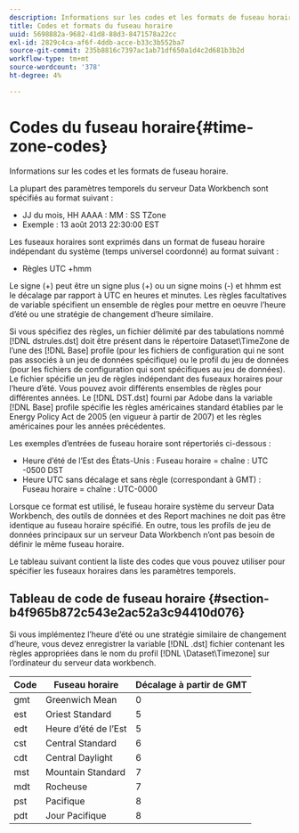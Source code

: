 ```yaml
---
description: Informations sur les codes et les formats de fuseau horaire.
title: Codes et formats du fuseau horaire
uuid: 5698882a-9682-41d8-88d3-8471578a22cc
exl-id: 2829c4ca-af6f-4ddb-acce-b33c3b552ba7
source-git-commit: 235b8816c7397ac1ab71df650a1d4c2d681b3b2d
workflow-type: tm+mt
source-wordcount: '378'
ht-degree: 4%

---
```


# Codes du fuseau horaire{#time-zone-codes}

Informations sur les codes et les formats de fuseau horaire.

La plupart des paramètres temporels du serveur Data Workbench sont spécifiés au format suivant :

* JJ du mois, HH AAAA : MM : SS TZone
* Exemple : 13 août 2013 22:30:00 EST

Les fuseaux horaires sont exprimés dans un format de fuseau horaire indépendant du système (temps universel coordonné) au format suivant :

* Règles UTC +hmm

Le signe (+) peut être un signe plus (+) ou un signe moins (-) et hhmm est le décalage par rapport à UTC en heures et minutes. Les règles facultatives de variable spécifient un ensemble de règles pour mettre en oeuvre l’heure d’été ou une stratégie de changement d’heure similaire.

Si vous spécifiez des règles, un fichier délimité par des tabulations nommé [!DNL dstrules.dst] doit être présent dans le répertoire Dataset\TimeZone de l’une des [!DNL Base] profile (pour les fichiers de configuration qui ne sont pas associés à un jeu de données spécifique) ou le profil du jeu de données (pour les fichiers de configuration qui sont spécifiques au jeu de données). Le fichier spécifie un jeu de règles indépendant des fuseaux horaires pour l’heure d’été. Vous pouvez avoir différents ensembles de règles pour différentes années. Le [!DNL DST.dst] fourni par Adobe dans la variable [!DNL Base] profile spécifie les règles américaines standard établies par le Energy Policy Act de 2005 (en vigueur à partir de 2007) et les règles américaines pour les années précédentes.

Les exemples d’entrées de fuseau horaire sont répertoriés ci-dessous :

* Heure d’été de l’Est des États-Unis : Fuseau horaire = chaîne : UTC -0500 DST
* Heure UTC sans décalage et sans règle (correspondant à GMT) : Fuseau horaire = chaîne : UTC-0000

Lorsque ce format est utilisé, le fuseau horaire système du serveur Data Workbench, des outils de données et des Report machines ne doit pas être identique au fuseau horaire spécifié. En outre, tous les profils de jeu de données principaux sur un serveur Data Workbench n’ont pas besoin de définir le même fuseau horaire.

Le tableau suivant contient la liste des codes que vous pouvez utiliser pour spécifier les fuseaux horaires dans les paramètres temporels.

## Tableau de code de fuseau horaire {#section-b4f965b872c543e2ac52a3c94410d076}

Si vous implémentez l’heure d’été ou une stratégie similaire de changement d’heure, vous devez enregistrer la variable [!DNL .dst] fichier contenant les règles appropriées dans le nom du profil [!DNL \Dataset\Timezone] sur l’ordinateur du serveur data workbench.

| Code | Fuseau horaire | Décalage à partir de GMT |
|---|---|---|
| gmt | Greenwich Mean | 0 |
| est | Oriest Standard | 5 |
| edt | Heure d’été de l’Est | 5 |
| cst | Central Standard | 6 |
| cdt | Central Daylight | 6 |
| mst | Mountain Standard | 7 |
| mdt | Rocheuse | 7 |
| pst | Pacifique | 8 |
| pdt | Jour Pacifique | 8 |
